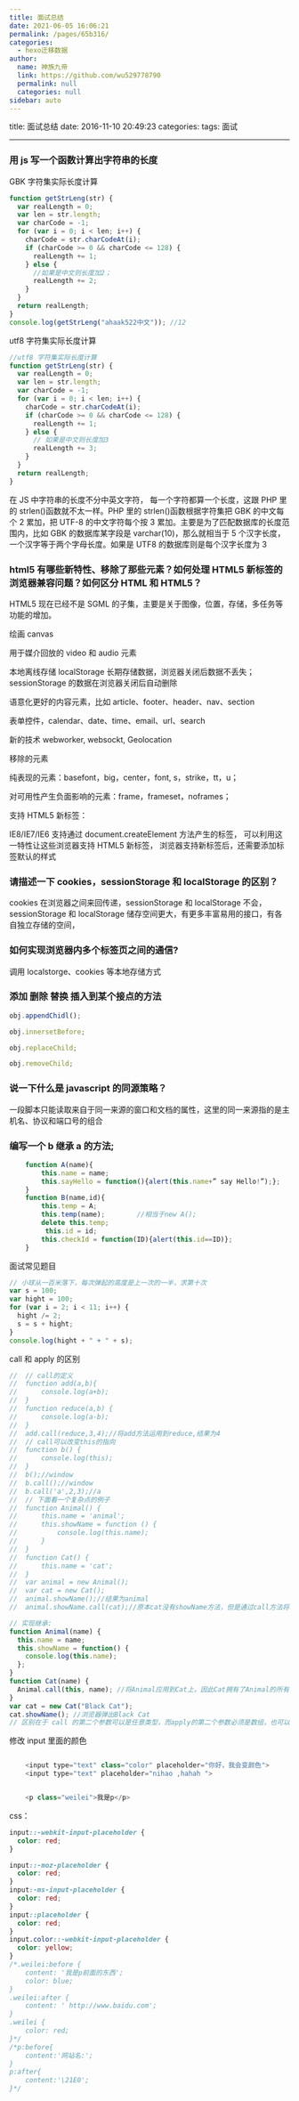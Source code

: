 ```yaml
---
title: 面试总结
date: 2021-06-05 16:06:21
permalink: /pages/65b316/
categories: 
  - hexo迁移数据
author: 
  name: 神族九帝
  link: https://github.com/wu529778790
  permalink: null
  categories: null
sidebar: auto
---
```


title: 面试总结
date: 2016-11-10 20:49:23
categories:
tags: 面试

---

### 用 js 写一个函数计算出字符串的长度

<!--more-->

GBK 字符集实际长度计算

```js
function getStrLeng(str) {
  var realLength = 0;
  var len = str.length;
  var charCode = -1;
  for (var i = 0; i < len; i++) {
    charCode = str.charCodeAt(i);
    if (charCode >= 0 && charCode <= 128) {
      realLength += 1;
    } else {
      //如果是中文则长度加2；
      realLength += 2;
    }
  }
  return realLength;
}
console.log(getStrLeng("ahaak522中文")); //12
```

utf8 字符集实际长度计算

```js
//utf8 字符集实际长度计算
function getStrLeng(str) {
  var realLength = 0;
  var len = str.length;
  var charCode = -1;
  for (var i = 0; i < len; i++) {
    charCode = str.charCodeAt(i);
    if (charCode >= 0 && charCode <= 128) {
      realLength += 1;
    } else {
      // 如果是中文则长度加3
      realLength += 3;
    }
  }
  return realLength;
}
```

在 JS 中字符串的长度不分中英文字符， 每一个字符都算一个长度，这跟 PHP 里的 strlen()函数就不太一样。PHP 里的 strlen()函数根据字符集把 GBK 的中文每个 2 累加，把 UTF-8 的中文字符每个按 3 累加。主要是为了匹配数据库的长度范围内，比如 GBK 的数据库某字段是 varchar(10)，那么就相当于 5 个汉字长度，一个汉字等于两个字母长度。如果是 UTF8 的数据库则是每个汉字长度为 3

### html5 有哪些新特性、移除了那些元素？如何处理 HTML5 新标签的浏览器兼容问题？如何区分 HTML 和 HTML5？

HTML5 现在已经不是 SGML 的子集，主要是关于图像，位置，存储，多任务等功能的增加。

绘画 canvas

用于媒介回放的 video 和 audio 元素

本地离线存储 localStorage 长期存储数据，浏览器关闭后数据不丢失；
sessionStorage 的数据在浏览器关闭后自动删除

语意化更好的内容元素，比如 article、footer、header、nav、section

表单控件，calendar、date、time、email、url、search

新的技术 webworker, websockt, Geolocation

移除的元素

纯表现的元素：basefont，big，center，font, s，strike，tt，u；

对可用性产生负面影响的元素：frame，frameset，noframes；

支持 HTML5 新标签：

IE8/IE7/IE6 支持通过 document.createElement 方法产生的标签，
可以利用这一特性让这些浏览器支持 HTML5 新标签，
浏览器支持新标签后，还需要添加标签默认的样式

### 请描述一下 cookies，sessionStorage 和 localStorage 的区别？

cookies 在浏览器之间来回传递，sessionStorage 和 localStorage 不会，  
sessionStorage 和 localStorage 储存空间更大，有更多丰富易用的接口，有各自独立存储的空间，

### 如何实现浏览器内多个标签页之间的通信?

调用 localstorge、cookies 等本地存储方式

### 添加 删除 替换 插入到某个接点的方法

```js
obj.appendChidl();

obj.innersetBefore;

obj.replaceChild;

obj.removeChild;
```

### 说一下什么是 javascript 的同源策略？

一段脚本只能读取来自于同一来源的窗口和文档的属性，这里的同一来源指的是主机名、协议和端口号的组合

### 编写一个 b 继承 a 的方法;

```js
    function A(name){
        this.name = name;
        this.sayHello = function(){alert(this.name+” say Hello!”);};
    }
    function B(name,id){
        this.temp = A;
        this.temp(name);        //相当于new A();
        delete this.temp;
         this.id = id;
        this.checkId = function(ID){alert(this.id==ID)};
    }
```

面试常见题目

```js
// 小球从一百米落下，每次弹起的高度是上一次的一半，求第十次
var s = 100;
var hight = 100;
for (var i = 2; i < 11; i++) {
  hight /= 2;
  s = s + hight;
}
console.log(hight + " + " + s);
```

call 和 apply 的区别

```js
// 	// call的定义
// 	function add(a,b){
// 		console.log(a+b);
// 	}
// 	function reduce(a,b) {
// 		console.log(a-b);
// 	}
// 	add.call(reduce,3,4);//将add方法运用到reduce,结果为4
// 	// call可以改变this的指向
// 	function b() {
// 		console.log(this);
// 	}
// 	b();//window
// 	b.call();//window
// 	b.call('a',2,3);//a
// 	// 下面看一个复杂点的例子
// 	function Animal() {
// 		this.name = 'animal';
// 		this.showName = function () {
// 			console.log(this.name);
// 		}
// 	}
// 	function Cat() {
// 		this.name = 'cat';
// 	}
// 	var animal = new Animal();
// 	var cat = new Cat();
// 	animal.showName();//结果为animal
// 	animal.showName.call(cat);//原本cat没有showName方法，但是通过call方法将animal的showName方法应用到cat上,因此结果为cat

// 实现继承:
function Animal(name) {
  this.name = name;
  this.showName = function() {
    console.log(this.name);
  };
}
function Cat(name) {
  Animal.call(this, name); //将Animal应用到Cat上，因此Cat拥有了Animal的所有属性和方法
}
var cat = new Cat("Black Cat");
cat.showName(); //浏览器弹出Black Cat
// 区别在于 call 的第二个参数可以是任意类型，而apply的第二个参数必须是数组，也可以是arguments
```

修改 input 里面的颜色

```js

    <input type="text" class="color" placeholder="你好，我会变颜色">
    <input type="text" placeholder="nihao ,hahah ">


    <p class="weilei">我是p</p>
```

css：

```css
input::-webkit-input-placeholder {
  color: red;
}

input::-moz-placeholder {
  color: red;
}
input:-ms-input-placeholder {
  color: red;
}
input::placeholder {
  color: red;
}
input.color::-webkit-input-placeholder {
  color: yellow;
}
/*.weilei:before {
	content: '我是p前面的东西';
	color: blue;
}
.weilei:after {
	content: ' http://www.baidu.com';
}
.weilei {
	color: red;
}*/
/*p:before{
	content:'网站名:';
}
p:after{
	content:'\21E0';
}*/
```
